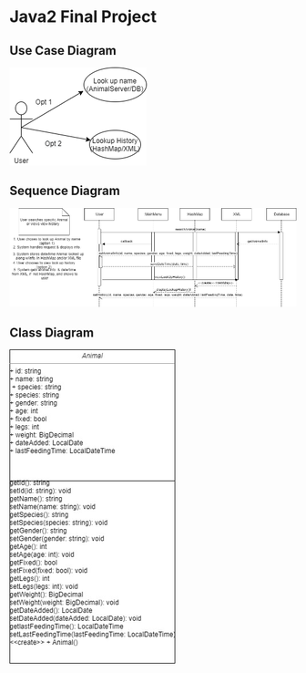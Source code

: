 # Java2 Final Project

## Use Case Diagram
![Use Case Diagram](images/Use_Case_Animal_Java_Final.png)

## Sequence Diagram
![Sequence Diagram](images/Sequence_Diagram_Java_Final.png)

## Class Diagram
![Class Diagram](images/Class_Diagram_Java_FInal.jpg)